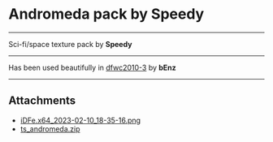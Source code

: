 # Andromeda pack by Speedy

---

Sci-fi/space texture pack by **Speedy**

---

Has been used beautifully in [dfwc2010-3](https://ws.q3df.org/map/dfwc2010-3/) by **bEnz**

---

## Attachments

- [iDFe.x64_2023-02-10_18-35-16.png](https://trello.com/1/cards/63e67ebe8775c1466edd57b4/attachments/63e6805b4956517fbb22b20e/download/iDFe.x64_2023-02-10_18-35-16.png)
- [ts_andromeda.zip](https://trello.com/1/cards/63e67ebe8775c1466edd57b4/attachments/6556c11586b92e303bf7ba5a/download/ts_andromeda.zip)
